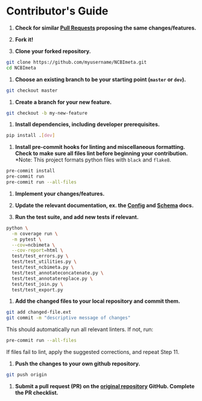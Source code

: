 # Contributor's Guide

1. **Check for similar [Pull Requests](https://github.com/ktmeaton/NCBImeta/pulls) proposing the same changes/features.**

1. **Fork it!**

1. **Clone your forked repository.**

  ```bash
  git clone https://github.com/myusername/NCBImeta.git
  cd NCBImeta
  ```

1. **Choose an existing branch to be your starting point (```master``` or ```dev```).**

  ```bash
  git checkout master
  ```

1. **Create a branch for your new feature.**

  ```bash
  git checkout -b my-new-feature
  ```

1. **Install dependencies, including developer prerequisites.**

  ```bash
  pip install .[dev]
  ```

1. **Install pre-commit hooks for linting and miscellaneous formatting. Check to make sure all files lint before beginning your contribution.**
\*Note: This project formats python files with ```black``` and ```flake8```.

  ```bash
  pre-commit install
  pre-commit run
  pre-commit run --all-files
  ```

1. **Implement your changes/features.**

1. **Update the relevant documentation, ex. the [Config](https://github.com/ktmeaton/NCBImeta/blob/master/config/README_config.md) and [Schema](https://github.com/ktmeaton/NCBImeta/blob/master/schema/README_schema.md) docs.**

1. **Run the test suite, and add new tests if relevant.**

  ```bash
  python \
    -m coverage run \
    -m pytest \
    --cov=ncbimeta \
    --cov-report=html \
    test/test_errors.py \
    test/test_utilities.py \
    test/test_ncbimeta.py \
    test/test_annotateconcatenate.py \
    test/test_annotatereplace.py \
    test/test_join.py \
    test/test_export.py
  ```

1. **Add the changed files to your local repository and commit them.**

  ```bash
  git add changed-file.ext
  git commit -m "descriptive message of changes"
  ```

  This should automatically run all relevant linters. If not, run:

  ```bash
  pre-commit run --all-files
  ```

  If files fail to lint, apply the suggested corrections, and repeat Step 11.

1. **Push the changes to your own github repository.**

  ```bash
  git push origin
  ```

1. **Submit a pull request (PR) on the [original repository](https://github.com/ktmeaton/NCBImeta.git) GitHub. Complete the PR checklist.**

